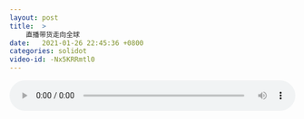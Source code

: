 ```yaml
---
layout: post
title:  >
    直播带货走向全球
date:   2021-01-26 22:45:36 +0800
categories: solidot
video-id: -Nx5KRRmtl0
---
```


<audio src="/assets/63e6df2b6cb73fa98cf5644464ed7fce.mp3" style="width: 100%;" controls></audio>

